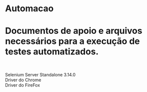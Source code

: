 # Automacao
<h1>Documentos de apoio e arquivos necessários para a execução de testes automatizados. </h1><br>

Selenium Server Standalone 3.14.0 <br>
Driver do Chrome <br>
Driver do FireFox <br>
